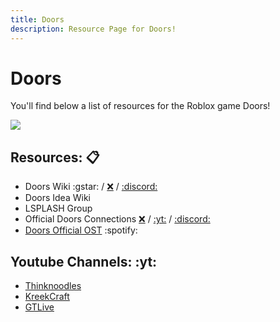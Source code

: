 ```yaml
---
title: Doors
description: Resource Page for Doors!
---
```


# **Doors**

You'll find below a list of resources for the Roblox game Doors!

![](/doorsbanner.png)

## Resources: :clipboard:

- Doors Wiki :gstar: <Badge type="tip" icon="i-simple-icons-fandom" text="Link" link="https://doors-game.fandom.com/wiki/DOORS_Wiki" /> / [:x:](https://twitter.com/DoorsWiki) / [:discord:](https://discord.gg/SpKAgJDuVn) <Tooltip tooltipKey="doors-wiki" />
- Doors Idea Wiki <Badge type="tip" icon="i-simple-icons-fandom" text="Link" link="https://doors-ideas.fandom.com/wiki/DOORS_Ideas_Wiki" />
- LSPLASH Group <Badge type="tip" icon="i-simple-icons-roblox" text="Group" link="https://www.roblox.com/groups/3049798/LSPLASH#!" />
- Official Doors Connections [:x:](https://x.com/DoorsRoblox) / [:yt:](https://youtube.com/c/LSPLASH) / [:discord:](https://discord.gg/8TWD9V9)
- [Doors Official OST](https://open.spotify.com/artist/03R6r9e5DPFzPQ0UJojAIn/discography/single) :spotify:

## Youtube Channels: :yt:

- [Thinknoodles](https://www.youtube.com/playlist?list=PL2Vioa5ExuerIQmZNwWzpwodbyYLWd339)
- [KreekCraft](https://www.youtube.com/@KreekCraft)
- [GTLive](https://www.youtube.com/playlist?list=PL5P5eGJK4qOcKWwiIPRPO3nFLjHPrKoPl)
